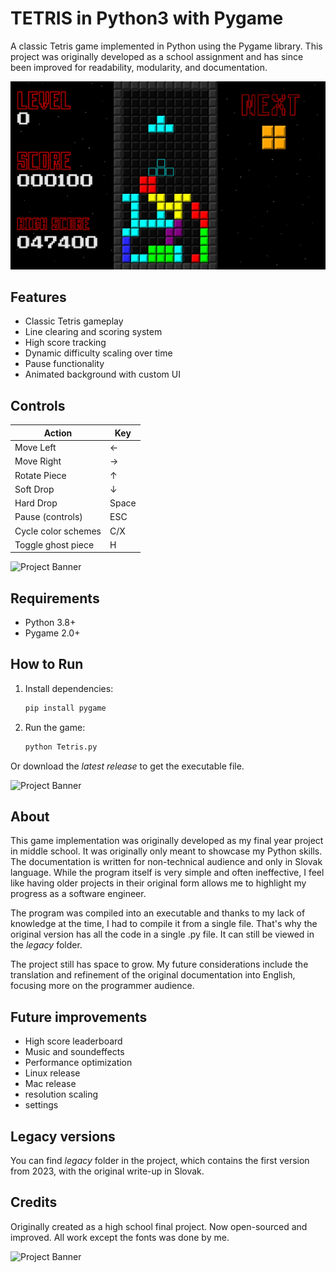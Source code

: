 # TETRIS in Python3 with Pygame

A classic Tetris game implemented in Python using the Pygame library. This project was originally developed as a school assignment and has since been improved for readability, modularity, and documentation.

![Project Banner](images/showcase.png)

## Features

- Classic Tetris gameplay
- Line clearing and scoring system
- High score tracking
- Dynamic difficulty scaling over time
- Pause functionality
- Animated background with custom UI

## Controls

| Action              |  Key  |
|---------------------|-------|
| Move Left           |   ←   |
| Move Right          |   →   |
| Rotate Piece        |   ↑   |
| Soft Drop           |   ↓   |
| Hard Drop           | Space |
| Pause (controls)    |  ESC  |
| Cycle color schemes |  C/X  |
| Toggle ghost piece  |   H   |

![Project Banner](images/controls.png)

## Requirements

- Python 3.8+
- Pygame 2.0+

## How to Run

1. Install dependencies:
   ```bash
   pip install pygame
   ```

2. Run the game:
   ```bash
   python Tetris.py
   ```

Or download the *latest release* to get the executable file.

![Project Banner](images/showcase_2.gif)

## About

This game implementation was originally developed as my final year project in middle school. It was originally only meant to showcase my Python skills. The documentation is written for non-technical audience and only in Slovak language. While the program itself is very simple and often ineffective, I feel like having older projects in their original form allows me to highlight my progress as a software engineer.

The program was compiled into an executable and thanks to my lack of knowledge at the time, I had to compile it from a single file. That's why the original version has all the code in a single .py file. It can still be viewed in the *legacy* folder. 

The project still has space to grow. My future considerations include the translation and refinement of the original documentation into English, focusing more on the programmer audience.

## Future improvements

- High score leaderboard
- Music and soundeffects
- Performance optimization
- Linux release
- Mac release
- resolution scaling
- settings

## Legacy versions

You can find *legacy* folder in the project, which contains the first version from 2023, with the original write-up in Slovak.

##  Credits

Originally created as a high school final project. Now open-sourced and improved. All work except the fonts was done by me.

![Project Banner](images/game_over2.png)